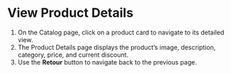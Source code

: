 # View Product Details

1. On the Catalog page, click on a product card to navigate to its detailed view.
2. The Product Details page displays the product’s image, description, category, price, and current discount.
3. Use the **Retour** button to navigate back to the previous page.